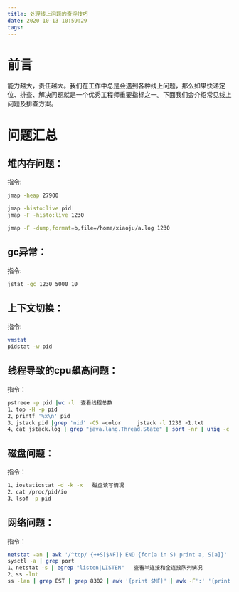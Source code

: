 ```yaml
---
title: 处理线上问题的奇淫技巧
date: 2020-10-13 10:59:29
tags:
---
```


# 前言

能力越大，责任越大。我们在工作中总是会遇到各种线上问题，那么如果快递定位、排查、解决问题就是一个优秀工程师重要指标之一。下面我们会介绍常见线上问题及排查方案。

# 问题汇总

## 堆内存问题：

指令:

```bash
jmap -heap 27900

jmap -histo:live pid
jmap -F -histo:live 1230

jmap -F -dump,format=b,file=/home/xiaoju/a.log 1230
```



## gc异常：

指令:

```bash
jstat -gc 1230 5000 10
```



## 上下文切换：

指令:

```bash
vmstat
pidstat -w pid
```



## 线程导致的cpu飙高问题：

指令：

```bash
pstreee -p pid |wc -l  查看线程总数
1、top -H -p pid
2、printf '%x\n' pid
3、jstack pid |grep 'nid' -C5 –color     jstack -l 1230 >1.txt
4、cat jstack.log | grep "java.lang.Thread.State" | sort -nr | uniq -c
```



## 磁盘问题：

指令：

```bash
1、iostatiostat -d -k -x   磁盘读写情况
2、cat /proc/pid/io
3、lsof -p pid
```



## 网络问题：

指令：

```bash
netstat -an | awk '/^tcp/ {++S[$NF]} END {for(a in S) print a, S[a]}'
sysctl -a | grep port
1、netstat -s | egrep "listen|LISTEN"   查看半连接和全连接队列情况
2、ss -lnt   
ss -lan | grep EST | grep 8302 | awk '{print $NF}' | awk -F':' '{print $1}' | sort | uniq -c | sort -gr
```



